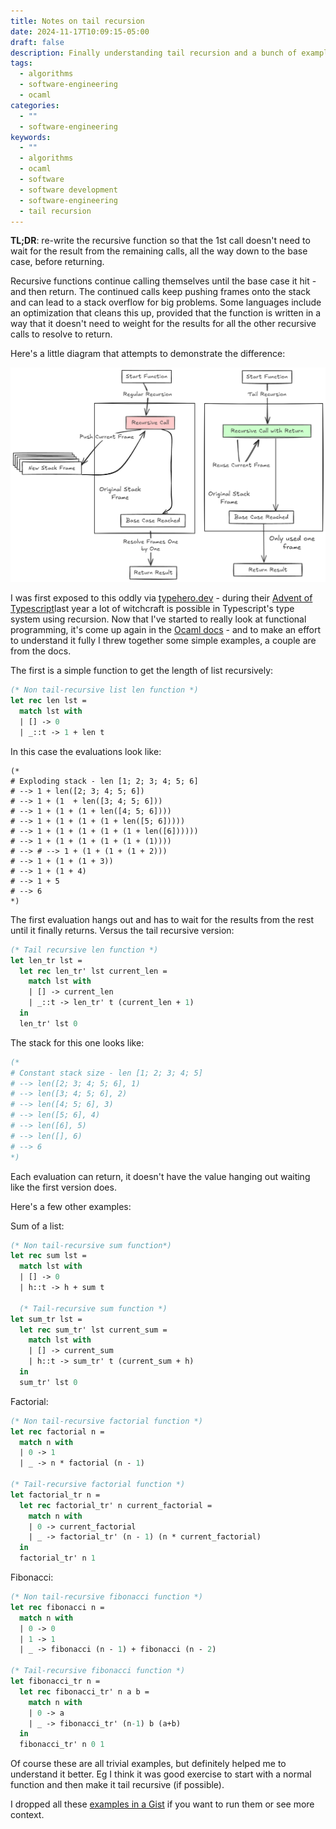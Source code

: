 ```yaml
---
title: Notes on tail recursion
date: 2024-11-17T10:09:15-05:00
draft: false
description: Finally understanding tail recursion and a bunch of examples in Ocaml and Python, even though it doesn't matter in Python because there's no tail call optimization in the interpreter (it still makes new stack frames even if there's nothing pending).
tags:
  - algorithms
  - software-engineering
  - ocaml
categories:
  - ""
  - software-engineering
keywords:
  - ""
  - algorithms
  - ocaml
  - software
  - software development
  - software-engineering
  - tail recursion
---
```

**TL;DR**: re-write the recursive function so that the 1st call doesn't need to wait for the result from the remaining calls, all the way down to the base case, before returning. 

Recursive functions continue calling themselves until the base case it hit - and then return. The continued calls keep pushing frames onto the stack and can lead to a stack overflow for big problems. Some languages include an optimization that cleans this up, provided that the function is written in a way that it doesn't need to weight for the results for all the other recursive calls to resolve to return.

Here's a little diagram that attempts to demonstrate the difference: 

![tail recursion diagram](/tail_recursion/tail_recursion.png)

I was first exposed to this oddly via [typehero.dev](https://typehero.dev) - during their [Advent of Typescript](https://adventoftypescript)last year a lot of witchcraft is possible in Typescript's type system using recursion. Now that I've started to really look at functional programming, it's come up again in the [Ocaml docs](https://ocaml.org/docs/loops-recursion#tail-recursion)  - and to make an effort to understand it fully I threw together some simple examples, a couple are from the docs. 

The first is a simple function to get the length of list recursively:

```ocaml
(* Non tail-recursive list len function *)
let rec len lst =
  match lst with
  | [] -> 0
  | _::t -> 1 + len t
```

In this case the evaluations look like:
```
(*
# Exploding stack - len [1; 2; 3; 4; 5; 6]
# --> 1 + len([2; 3; 4; 5; 6])
# --> 1 + (1  + len([3; 4; 5; 6]))
# --> 1 + (1 + (1 + len([4; 5; 6])))
# --> 1 + (1 + (1 + (1 + len([5; 6]))))
# --> 1 + (1 + (1 + (1 + (1 + len([6])))))
# --> 1 + (1 + (1 + (1 + (1 + (1))))
# --> # --> 1 + (1 + (1 + (1 + 2)))
# --> 1 + (1 + (1 + 3))
# --> 1 + (1 + 4)
# --> 1 + 5
# --> 6
*)
```


The first evaluation hangs out and has to wait for the results from the rest until it finally returns. Versus the tail recursive version:

```ocaml 
(* Tail recursive len function *)
let len_tr lst =
  let rec len_tr' lst current_len =
    match lst with
    | [] -> current_len
    | _::t -> len_tr' t (current_len + 1)
  in
  len_tr' lst 0
```

The stack for this one looks like:

``` ocaml
(*
# Constant stack size - len [1; 2; 3; 4; 5]
# --> len([2; 3; 4; 5; 6], 1)
# --> len([3; 4; 5; 6], 2)
# --> len([4; 5; 6], 3)
# --> len([5; 6], 4)
# --> len([6], 5)
# --> len([], 6)
# --> 6
*)
```

Each evaluation can return, it doesn't have the value hanging out waiting like the first version does. 

Here's a few other examples:

Sum of a list:
``` ocaml
(* Non tail-recursive sum function*)
let rec sum lst =
  match lst with
  | [] -> 0
  | h::t -> h + sum t
  
  (* Tail-recursive sum function *)
let sum_tr lst =
  let rec sum_tr' lst current_sum =
    match lst with
    | [] -> current_sum
    | h::t -> sum_tr' t (current_sum + h)
  in
  sum_tr' lst 0
```

Factorial: 
``` ocaml
(* Non tail-recursive factorial function *)
let rec factorial n =
  match n with
  | 0 -> 1
  | _ -> n * factorial (n - 1)

(* Tail-recursive factorial function *)
let factorial_tr n =
  let rec factorial_tr' n current_factorial =
    match n with
    | 0 -> current_factorial
    | _ -> factorial_tr' (n - 1) (n * current_factorial)
  in
  factorial_tr' n 1
```

Fibonacci: 
``` ocaml
(* Non tail-recursive fibonacci function *)
let rec fibonacci n =
  match n with
  | 0 -> 0
  | 1 -> 1
  | _ -> fibonacci (n - 1) + fibonacci (n - 2)

(* Tail-recursive fibonacci function *)
let fibonacci_tr n =
  let rec fibonacci_tr' n a b =
    match n with
    | 0 -> a
    | _ -> fibonacci_tr' (n-1) b (a+b)
  in
  fibonacci_tr' n 0 1
```

Of course these are all trivial examples, but definitely helped me to understand it better. Eg I think it was good exercise to start with a normal function and then make it tail recursive (if possible).

I dropped all these [examples in a Gist](https://gist.github.com/heathhenley/dd69b36ae201db4744b6b292ec336a22) if you want to run them or see more context.









